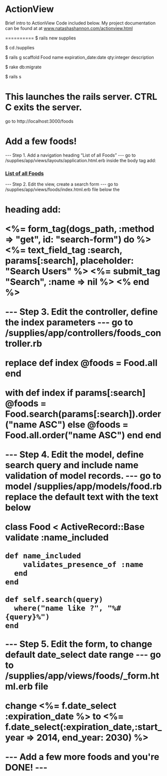 ActionView
==========

Brief intro to ActionView
Code included below. My project documentation can be found at at www.natashashannon.com/actionview.html

==========
$ rails new supplies

$ cd /supplies

$ rails g scaffold Food name expiration_date:date qty:integer description

$ rake db:migrate

$ rails s  
# This launches the rails server. CTRL C exits the server.

go to http://localhost:3000/foods
# Add a few foods! 

--- Step 1. Add a navigation heading “List of all Foods” ---
go to /supplies/app/views/layouts/application.html.erb
 inside the body tag add:

<h3><strong><a href="/foods">List of all Foods</a></strong></h3>

--- Step 2. Edit the view, create a search form ---
go to /supplies/app/views/foods/index.html.erb file
below the <h1> heading add:

<%= form_tag(dogs_path, :method => "get", id: "search-form") do %>
  <%= text_field_tag :search, params[:search], placeholder: "Search Users" %>
  <%= submit_tag "Search", :name => nil %>
<% end %>

--- Step 3. Edit the controller, define the index parameters ---
go to /supplies/app/controllers/foods_controller.rb

replace
  def index
    @foods = Food.all
  end

with
  def index
    if params[:search]
      @foods = Food.search(params[:search]).order("name ASC")
      else
      @foods = Food.all.order("name ASC")
    end
  end

--- Step 4. Edit the model, define search query and include name validation of model records.  ---
go to model /supplies/app/models/food.rb
replace the default text with the text below

  class Food < ActiveRecord::Base
  validate :name_included

  	def name_included
    	validates_presence_of :name
   	  end
    end
  
    def self.search(query)
      where("name like ?", "%#{query}%") 
    end

---  Step 5. Edit the form, to change default date_select date range ---
go to /supplies/app/views/foods/_form.html.erb file

change
 	  <%= f.date_select :expiration_date %>
to
   	<%= f.date_select(:expiration_date,:start_year => 2014, end_year: 2030) %>

--- Add a few more foods and you're DONE! ---
